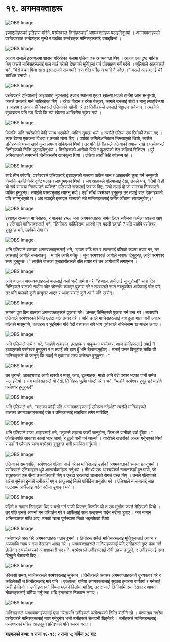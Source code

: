 # १९. अगमवक्ताहरू

![OBS Image](https://cdn.door43.org/obs/jpg/360px/obs-en-19-01.jpg)

इस्राएलीहरूको इतिहास भरिनै, परमेश्‍वरले तिनीहरूकहाँ अगमवक्ताहरू पठाइदिनुभयो । अगमवक्ताहरूले परमेश्‍वरबाट सन्देशहरू सुन्थे र उहाँका सन्देशहरू मानिसहरूलाई बताइदिन्थे ।

![OBS Image](https://cdn.door43.org/obs/jpg/360px/obs-en-19-02.jpg)

आहाब राजाले इस्राएलमा शासन गरिरहेका बेलामा एलिया एक अगमवक्ता थिए । आहाब एक दुष्ट मानिस थिए जसले मानिसहरूलाई बाल नाउँ गरेको देवताको मूर्तिपूजा गर्न प्रोत्साहन गर्ने गर्दथे । एलियाले आहाबलाई भने, “मेरो वचन विना सारा इस्राएलको राज्यभरि न त शीत पर्नेछ न पानी नै पर्नेछ ।” यसले आहाबलाई धेरै क्रोधित बनायो ।

![OBS Image](https://cdn.door43.org/obs/jpg/360px/obs-en-19-03.jpg)

परमेश्‍वरले एलियालाई आहाबबाट लुक्नलाई उजाड स्थानमा एउटा खोल्सा भएको ठाउँमा जान भन्‍नुभयो, जसले उनलाई मार्न चाहिरहेका थिए । हरेक बिहान र हरेक बेलुका, कागले उनलाई रोटी र मासु ल्याइदिन्थ्‍यो । आहाब र उनका सैनिकहरूले एलियाको खोजी गरे तर तिनीहरूले उनलाई भेट्टाउन सकेनन् । त्यहाँको सुख्खापन यति उग्र थियो कि त्यो खोल्सा आखिरीमा सुकेर गयो ।

![OBS Image](https://cdn.door43.org/obs/jpg/360px/obs-en-19-04.jpg)

किनकि पानि नपरेकोले केहि समय भएकोले, जमिन सुक्खा भयो । त्यसैले एलिया एक छिमेकी देशमा गए । त्यस देशमा एकजना विधवा र उनको छोरा थिए । वर्षाको कमिलेअनिकाल निम्त्याएको थियो, त्यसैले उनिहरुको घरमा खाने कुरा लगभग सकिएको थियो। तर पनि तिनीहरूले एलियाको ख्याल राखे र परमेश्‍वरले तिनीहरूको निम्ति जुटाइदिनुभयो । तिनीहरूको आरीको पिठो र ढुङग्रोको तेल कहिल्यै रित्तिएन । पुरै अनिकालको समयभरि तिनीहरूसँग खानेकुरा थियो । एलिया त्यहाँ केहि वर्षसम्म रहे ।

![OBS Image](https://cdn.door43.org/obs/jpg/360px/obs-en-19-05.jpg)

साढे तीन वर्षपछि, परमेश्‍वरले एलियालाई इस्राएलको राज्यमा फर्केर जान र आहाबसँग कुरा गर्न भन्‍नुभयो किनकि उहाँले फेरि वृष्टि पठाउन लाग्‍नुभएको थियो । जब आहाबले एलियालाई देखे, उनले भने, “तिमी नै हौ यो सबै समस्या निम्त्याउने व्यक्ति!" एलियाले राजालाई जवाफ दिए, "त्यो तपाई हो जो समस्या निम्त्याउने व्यक्ति हुनुहुन्‍छ। तपाईले परमप्रभुलाई त्याग्‍नु भयो। उहाँ साँचो परमेश्‍वर हुनुहुन्‍छ तर तपाई बाल देवताहरुको पछि लाग्‍नुभएको छ। अब तपाईले इस्राएल राज्यको सबै मानिसहरुलाई कर्मेल डाँडामा ल्‍याउनुहोस्।"

![OBS Image](https://cdn.door43.org/obs/jpg/360px/obs-en-19-06.jpg)

इस्राएल राज्यका मानिसहरू, र बालका ४५० जना अगमवक्ताहरू समेत लिएर सबैजना कर्मेल पहाडमा आए । एलियाले मानिसहरूलाई भने, “तिमीहरू कहिलेसम्म आफ्नो मन बदली रहन्छौ ? यदि याहोवे परमेश्‍वर हुनुहुन्छ भने, उहाँको सेवा गर

![OBS Image](https://cdn.door43.org/obs/jpg/360px/obs-en-19-07.jpg)

अनि एलियाले बालका अगमवक्ताहरूलाई भने, “एउटा साँढे मार र त्यसलाई बलिको रूपमा तयार गर, तर त्यसलाई आगोले नजलाउनु । म पनि त्यसै गर्नेछु । जुन परमेश्‍वरले आगोले जवाफ दिनुहुन्छ, त्यही परमेश्‍वर सत्य हुनुहुन्छ ।” त्यसैले बालका पूजाहारीहरूले बलि तयार गरे तर आगोचाहिँ लगाएनन् ।

![OBS Image](https://cdn.door43.org/obs/jpg/360px/obs-en-19-08.jpg)

अनि बालका अगमवक्ताहरूले बाललाई यसो भन्दै प्रार्थना गरे, “हे बाल, हामीलाई सुन्‍नुहोस्!" सारा दिन तिनिहरुले बालको नाउँमा जोर जोरसँग कराएर पुकारा गरे र तरवालले रगत नबगुञ्‍जेल आफैलाई चोट पारे, तर पनि बालको कुनै प्रत्युत्तर आएन र आकासबाट कुनै आगो पनि खसेन्।

![OBS Image](https://cdn.door43.org/obs/jpg/360px/obs-en-19-09.jpg)

लगभग पुरा दिन बालका अगमवक्ताहरूले पुकारा गरे। अन्‍तत् तिनिहरुले पुकारा गर्न बन्‍द गरे। त्यसपछि एलियाले परमेश्‍वरको निम्ति एउटा बलि तयार गरे । अनि उनले मानिसहरूलाई बाह्र ठूला गाग्रा पानी ल्याएर बलिको मासुमाथि, काठहरू र भुईँसमेत गरि वेदी वरपरका सबै भाग पूर्णरूपले नभिजेसम्म खन्याउन लगाए ।

![OBS Image](https://cdn.door43.org/obs/jpg/360px/obs-en-19-10.jpg)

अनि एलियाले प्रार्थना गरे, “याहोवे अब्राहाम, इसहाक र याकूबका परमेश्‍वर, आज हामीहरूलाई तपाईं नै इस्राएलको परमेश्‍वर हुनुहुन्छ र म तपाईं को दास हुँ भनि देखाऊनुहोस् । मलाई उत्तर दिनुहोस् ताकि यी मानिसहरूले यो जानून् कि तपाईं नै एकमात्र सत्य परमेश्‍वर हुनुहुन्छ ।”

![OBS Image](https://cdn.door43.org/obs/jpg/360px/obs-en-19-11.jpg)

तब तुरुन्तै, आकाशबाट आगो खस्यो र मासु, काठ, ढुङ्गाहरू, माटो अनि वेदी वरपर भएका पानी समेत जलाइदियो । जब मानिसहरूले यो देखे, तिनीहरू भुईँमा घोप्टो परे र भने, “याहोवे परमेश्‍वर हुनुहुन्छ! याहोवे परमेश्‍वर हुनुहुन्छ!"

![OBS Image](https://cdn.door43.org/obs/jpg/360px/obs-en-19-12.jpg)

अनि एलियाले भने, “बालका कोही पनि अगमवक्ताहरूलाई उम्किन नदेओ!" त्यसैले मानिसहरुले बालका अगमवक्ताहरूलाई पक्रे र उनिहरुलाई त्यहाँबाट लगेर मारिदिए।

![OBS Image](https://cdn.door43.org/obs/jpg/360px/obs-en-19-13.jpg)

अनि एलियाले राजा आहाबलाई भने, “तुरुन्तै शहरमा फर्की जानुहोस्, किनभने पानीको वर्षा हुँदैछ ।” एकैछिनपछि आकाश कालो भएर आयो, र ठूलो पानी पर्न थाल्यो । याहोवेले खडेरीको अन्त्य गर्नुभएको थियो र उहाँ नै एकैमात्र सत्य परमेश्‍वर हुनुहुन्छ भनी प्रमाणित गर्नुभयो ।

![OBS Image](https://cdn.door43.org/obs/jpg/360px/obs-en-19-14.jpg)

एलियाको समयपछि, परमेश्‍वरले एलिशा नाउँ गरेका मानिसलाई उहाँको अगमवक्ताको रूपमा छान्‍नुभयो । परमेश्‍वरले एलिशाद्वारा थुप्रै आश्‍चर्यकर्महरू गर्नुभयो । तीमध्ये एक आश्‍चर्यकर्म नामानकहाँ हुनआयो, जो शत्रुहरूका एक सैन्य उच्चाधिकारी थिए र एउटा डरलाग्दो छालाको रोगले ग्रस्त थिए । उनले एलिशाको बारेमा सुनेका हुनाले उनीकहाँ गए र आफूलाई निको पारिदिन अनुरोध गरे । एलिशाले नामानलाई सात पल्टसम्म आफैँलाई यर्दन नदीमा डुबाउन भने ।

![OBS Image](https://cdn.door43.org/obs/jpg/360px/obs-en-19-15.jpg)

पहिले त नामान रिसाएका थिए र यसो गर्न राजी थिएनन् किनकि यो त एक मुर्खता जस्तै देखिएको थियो । तर पछि उनले आफ्नो मन परिवर्तन गरे र आफैँलाई सात पल्टसम्म यर्दन नदीमा डुबाए । जब नामान अन्तिमपटक माथि आए, उनको छाला पूर्णरूपमा निको भइसकेको थियो

![OBS Image](https://cdn.door43.org/obs/jpg/360px/obs-en-19-16.jpg)

परमेश्‍वरले अरू धेरै अगमवक्ताहरू पठाउनुभयो । तिनीहरू सबैले मानिसहरूलाई मूर्तिपूजालाई त्याग्‍न र अरूमाथि न्याय र दया देखाउन आग्रह गरे । अगमवक्ताहरूले मानिसहरूलाई यदि उनीहरूले दुष्ट काम गर्न छाेडेनन् र परमेश्‍वरको अनाज्ञाकारी भए भने, परमेश्‍वरले उनीहरूलाई दोषी ठहर्‍याउनुहुने, र उनीहरूलाई दण्ड दिनुहुने चेतावनी दिए ।

![OBS Image](https://cdn.door43.org/obs/jpg/360px/obs-en-19-17.jpg)

धेरैजसो समय, मानिसहरूले परमेश्‍वरलाई सुनेनन् । तिनीहरूले अक्सर अगमवक्ताहरूको दुर्‍व्‍यवहार गरे र कहिलेकहीँ त तिनीहरूलाई मारे पनि । एकपल्ट, यर्मिया अगमवक्तालाई सुख्खा इनारमा राखियो र मर्नलाई त्यहीँ छाेडियो । उनी इनारको पिँधमा भएको हिलोमा भासिए, तर राजाले तिनीमाथि दया देखाए र आफ्ना नोकरहरूलाई यर्मिया मर्नुभन्दा अघि इनारबाट निकाल्न लगाए ।

![OBS Image](https://cdn.door43.org/obs/jpg/360px/obs-en-19-18.jpg)

मानिसहरूले अगमवक्ताहरूलाई घृणा गरेतापनि उनीहरूले परमेश्‍वरको निम्ति बोलीनै रहे । पश्‍चाताप नगरेमा परमेश्‍वरले मानिसहरूलाई नाश गर्नुहुनेछ भनी उनीहरूले चेतावनी दिइनैरहे । उनीहरूले मानिसहरूलाई परमेश्‍वरको मसिह आउनुहुने प्रतिज्ञाको पनि स्मरण गराए ।

__बाइबलको कथा: १ राजा १६-१८; २ राजा ५; यर्मिया ३८ बाट__
